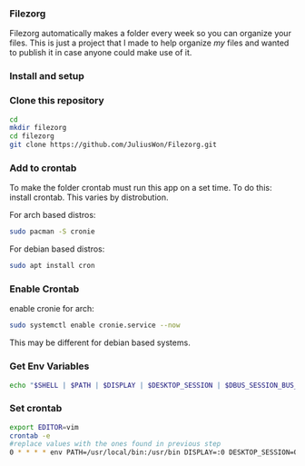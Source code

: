 ### Filezorg
Filezorg automatically makes a folder every week so you can organize your files. This is just a project that I made to help organize *my* files and wanted to publish it in case anyone could make use of it.

### Install and setup
### Clone this repository
```bash
cd
mkdir filezorg
cd filezorg
git clone https://github.com/JuliusWon/Filezorg.git
```
### Add to crontab
To make the folder crontab must run this app on a set time. To do this:
install crontab. This varies by distrobution.

For arch based distros:
```bash
sudo pacman -S cronie
```
For debian based distros:
```bash
sudo apt install cron
```
### Enable Crontab

enable cronie for arch:

```bash 
sudo systemctl enable cronie.service --now
```

This may be different for debian based systems.

### Get Env Variables

```bash
echo "$SHELL | $PATH | $DISPLAY | $DESKTOP_SESSION | $DBUS_SESSION_BUS_ADDRESS | $XDG_RUNTIME_DIR"
```

### Set crontab

```bash
export EDITOR=vim
crontab -e
#replace values with the ones found in previous step
0 * * * * env PATH=/usr/local/bin:/usr/bin DISPLAY=:0 DESKTOP_SESSION=Openbox DBUS_SESSION_BUS_ADDRESS="unix:path=/run/user/1000/bus" ./home/<yourusername>/filezorg/Filezorg/DotnetCoreCode/bin/Debug/netcoreapp3.1/
```

